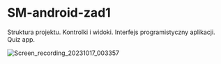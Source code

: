 # SM-android-zad1
Struktura projektu. Kontrolki i widoki. Interfejs programistyczny aplikacji. Quiz app.


![Screen_recording_20231017_003357](https://github.com/pabl014/SM-android-zad1/assets/126992888/6970d1e0-afeb-4f37-be4b-604975859d33)
